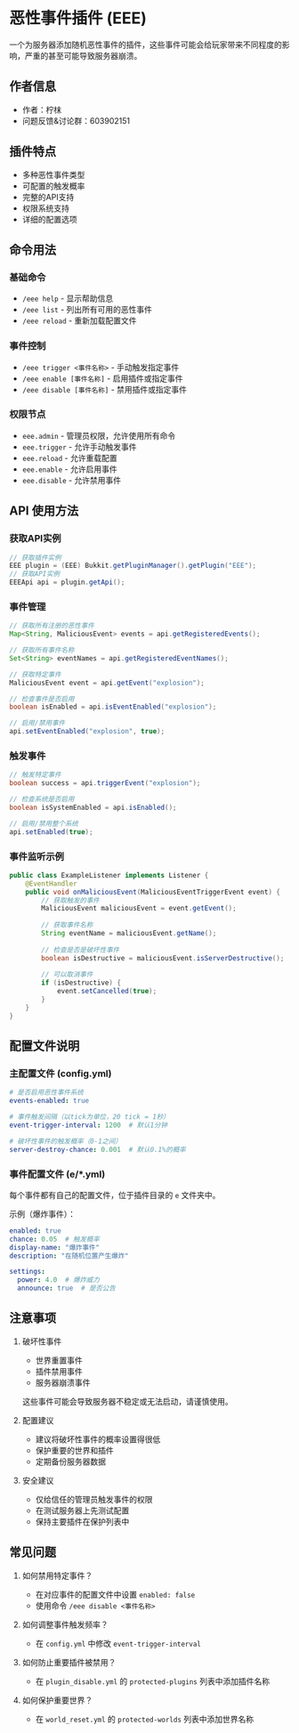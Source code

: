 # 恶性事件插件 (EEE)

一个为服务器添加随机恶性事件的插件，这些事件可能会给玩家带来不同程度的影响，严重的甚至可能导致服务器崩溃。

## 作者信息
- 作者：柠枺
- 问题反馈&讨论群：603902151

## 插件特点
- 多种恶性事件类型
- 可配置的触发概率
- 完整的API支持
- 权限系统支持
- 详细的配置选项

## 命令用法

### 基础命令
- `/eee help` - 显示帮助信息
- `/eee list` - 列出所有可用的恶性事件
- `/eee reload` - 重新加载配置文件

### 事件控制
- `/eee trigger <事件名称>` - 手动触发指定事件
- `/eee enable [事件名称]` - 启用插件或指定事件
- `/eee disable [事件名称]` - 禁用插件或指定事件

### 权限节点
- `eee.admin` - 管理员权限，允许使用所有命令
- `eee.trigger` - 允许手动触发事件
- `eee.reload` - 允许重载配置
- `eee.enable` - 允许启用事件
- `eee.disable` - 允许禁用事件

## API 使用方法

### 获取API实例
```java
// 获取插件实例
EEE plugin = (EEE) Bukkit.getPluginManager().getPlugin("EEE");
// 获取API实例
EEEApi api = plugin.getApi();
```

### 事件管理
```java
// 获取所有注册的恶性事件
Map<String, MaliciousEvent> events = api.getRegisteredEvents();

// 获取所有事件名称
Set<String> eventNames = api.getRegisteredEventNames();

// 获取特定事件
MaliciousEvent event = api.getEvent("explosion");

// 检查事件是否启用
boolean isEnabled = api.isEventEnabled("explosion");

// 启用/禁用事件
api.setEventEnabled("explosion", true);
```

### 触发事件
```java
// 触发特定事件
boolean success = api.triggerEvent("explosion");

// 检查系统是否启用
boolean isSystemEnabled = api.isEnabled();

// 启用/禁用整个系统
api.setEnabled(true);
```

### 事件监听示例
```java
public class ExampleListener implements Listener {
    @EventHandler
    public void onMaliciousEvent(MaliciousEventTriggerEvent event) {
        // 获取触发的事件
        MaliciousEvent maliciousEvent = event.getEvent();
        
        // 获取事件名称
        String eventName = maliciousEvent.getName();
        
        // 检查是否是破坏性事件
        boolean isDestructive = maliciousEvent.isServerDestructive();
        
        // 可以取消事件
        if (isDestructive) {
            event.setCancelled(true);
        }
    }
}
```

## 配置文件说明

### 主配置文件 (config.yml)
```yaml
# 是否启用恶性事件系统
events-enabled: true

# 事件触发间隔（以tick为单位，20 tick = 1秒）
event-trigger-interval: 1200  # 默认1分钟

# 破坏性事件的触发概率（0-1之间）
server-destroy-chance: 0.001  # 默认0.1%的概率
```

### 事件配置文件 (e/*.yml)
每个事件都有自己的配置文件，位于插件目录的 `e` 文件夹中。

示例（爆炸事件）：
```yaml
enabled: true
chance: 0.05  # 触发概率
display-name: "爆炸事件"
description: "在随机位置产生爆炸"

settings:
  power: 4.0  # 爆炸威力
  announce: true  # 是否公告
```

## 注意事项

1. 破坏性事件
   - 世界重置事件
   - 插件禁用事件
   - 服务器崩溃事件
   
   这些事件可能会导致服务器不稳定或无法启动，请谨慎使用。

2. 配置建议
   - 建议将破坏性事件的概率设置得很低
   - 保护重要的世界和插件
   - 定期备份服务器数据

3. 安全建议
   - 仅给信任的管理员触发事件的权限
   - 在测试服务器上先测试配置
   - 保持主要插件在保护列表中

## 常见问题

1. 如何禁用特定事件？
   - 在对应事件的配置文件中设置 `enabled: false`
   - 使用命令 `/eee disable <事件名称>`

2. 如何调整事件触发频率？
   - 在 `config.yml` 中修改 `event-trigger-interval`

3. 如何防止重要插件被禁用？
   - 在 `plugin_disable.yml` 的 `protected-plugins` 列表中添加插件名称

4. 如何保护重要世界？
   - 在 `world_reset.yml` 的 `protected-worlds` 列表中添加世界名称 